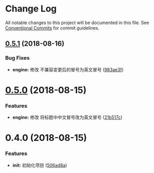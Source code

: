 # Change Log

All notable changes to this project will be documented in this file.
See [Conventional Commits](https://conventionalcommits.org) for commit guidelines.

<a name="0.5.1"></a>
## [0.5.1](https://github.com/uedlinker/conventional-changelog/compare/@uedlinker/cz-conventional-changelog@0.5.0...@uedlinker/cz-conventional-changelog@0.5.1) (2018-08-16)


### Bug Fixes

* **engine:** 修改 不兼容变更后的冒号为英文冒号 ([983ae3f](https://github.com/uedlinker/conventional-changelog/commit/983ae3f))





<a name="0.5.0"></a>
# [0.5.0](https://github.com/uedlinker/conventional-changelog/compare/@uedlinker/cz-conventional-changelog@0.4.0...@uedlinker/cz-conventional-changelog@0.5.0) (2018-08-15)


### Features

* **engine:** 修改 将标题中中文冒号改为英文冒号 ([21b517c](https://github.com/uedlinker/conventional-changelog/commit/21b517c))





<a name="0.4.0"></a>
# 0.4.0 (2018-08-15)


### Features

* **init:** 初始化项目 ([506ad8a](https://github.com/uedlinker/conventional-changelog/commit/506ad8a))
